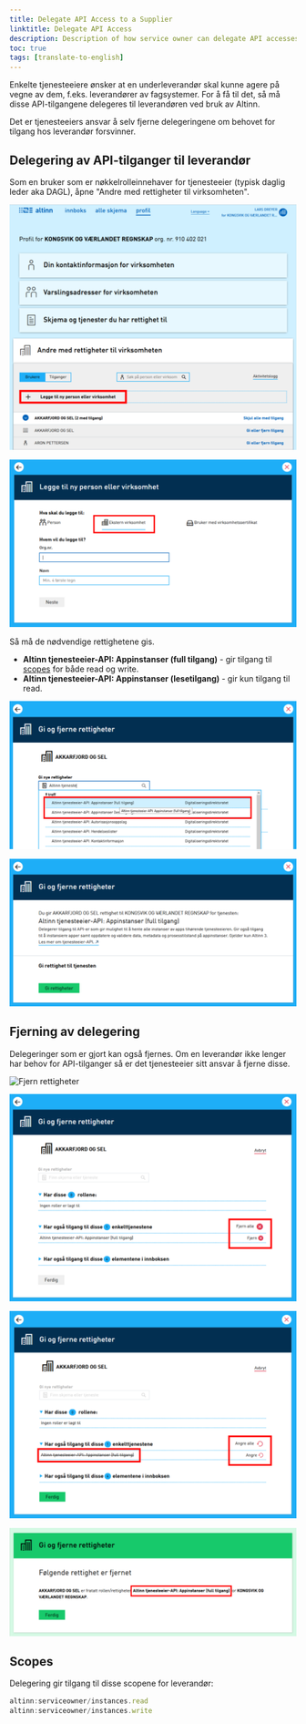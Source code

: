 ```yaml
---
title: Delegate API Access to a Supplier
linktitle: Delegate API Access
description: Description of how service owner can delegate API accesses (scopes) to a subcontractor.
toc: true
tags: [translate-to-english]
---
```


Enkelte tjenesteeiere ønsker at en underleverandør skal kunne agere på vegne av dem, f.eks. leverandører av fagsystemer.
For å få til det, så må disse API-tilgangene delegeres til leverandøren ved bruk av Altinn.

Det er tjenesteeiers ansvar å selv fjerne delegeringene om behovet for tilgang hos leverandør forsvinner.

## Delegering av API-tilganger til leverandør

Som en bruker som er nøkkelrolleinnehaver for tjenesteeier (typisk daglig leder aka DAGL), åpne "Andre med rettigheter til virksomheten".

![Andre med rettigheter](andre-med-rettigheter.png "Andre med rettigheter til virksomheten")

![Legg til leverandør](legg-til-org.png "Legg til leverandørens organisasjon")

Så må de nødvendige rettighetene gis.

- **Altinn tjenesteeier-API: Appinstanser (full tilgang)** - gir tilgang til [scopes](#scopes) for både read og write.
- **Altinn tjenesteeier-API: Appinstanser (lesetilgang)** - gir kun tilgang til read.

![Gi rettigheter til leverandør](gi-rettigheter.png "Gi de nødvendige rettighetene til leverandør")

![Bekreft](bekreft-gi-rettigheter.png "Bekreft")

## Fjerning av delegering

Delegeringer som er gjort kan også fjernes.
Om en leverandør ikke lenger har behov for API-tilganger så er det tjenesteeier sitt ansvar å fjerne disse.

![Fjern rettigheter](fjern-en-eller-flere-rettigheter.png "Trykk på \"Fjern en eller flere rettigheter\"")

![Velg rettigheter å fjerne](fjern-rettigheter.png "Velg rettigheter å fjerne")

![Angre fjern rettigheter](angre-fjern-rettigheter.png "Det er mulig å angre fjerning av rettigheter")

![Fjerning av rettigheter bekreftet](fjerning-bekreftet.png "Bekreftelse på at rettigheter er fjernet")

## Scopes

Delegering gir tilgang til disse scopene for leverandør:

```js
altinn:serviceowner/instances.read
altinn:serviceowner/instances.write
```
